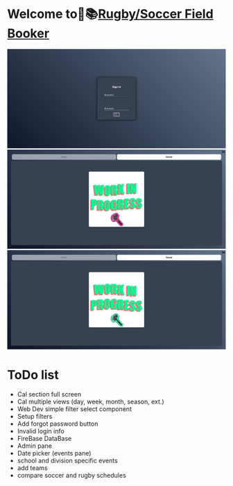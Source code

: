 # Welcome to🏉📚[Rugby/Soccer Field Booker](https://fieldbooker.netlify.app)

![basics](./assets/images/screenshot.png)
![basics](./assets/images/screenshot2.png)
![basics](./assets/images/screenshot3.png)

# ToDo list
- Cal section full screen
- Cal multiple views (day, week, month, season, ext.)
- Web Dev simple filter select component
- Setup filters
- Add forgot password button
- Invalid login info 
- FireBase DataBase
- Admin pane 
- Date picker (events pane)
- school and division specific events 
- add teams 
- compare soccer and rugby schedules
